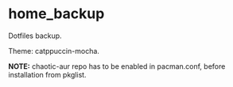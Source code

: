 # home_backup
Dotfiles backup.

Theme: catppuccin-mocha.

<b>NOTE:</b> chaotic-aur repo has to be enabled in pacman.conf, before installation from pkglist.

